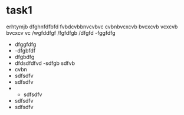 # task1
erhtymjb
dfghnfdfbfd
fvbdcvbbnvcvbvc
cvbnbvcxcvb bvcxcvb 
vcxcvb bvcxcv vc
/wgfddfgf
/fgfdfgb
/dfgfd
-fggfdfg
- dfggfdfg
- -dfgbfdf
- dfgbdfg
- dfdsdfdfvd
-sdfgb
sdfvb
- cvbn
- sdfsdfv
- sdfsdfv
- - sdfsdfv
- sdfsdfv
- sdfsdfv

